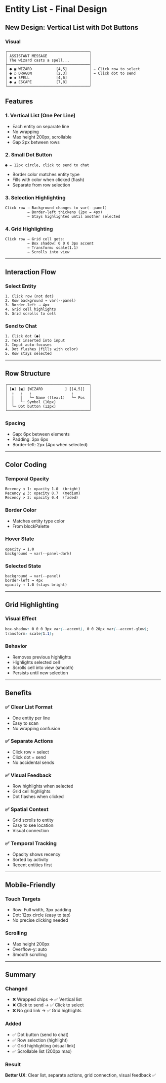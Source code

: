# Entity List - Final Design

## New Design: Vertical List with Dot Buttons

### Visual
```
┌─────────────────────────────────────┐
│ ASSISTANT MESSAGE                   │
│ The wizard casts a spell...         │
├─────────────────────────────────────┤
│ ● ▣ WIZARD           [4,5]          │ ← Click row to select
│ ● ○ DRAGON           [2,3]          │ ← Click dot to send
│ ● ◆ SPELL            [4,6]          │
│ ● ▲ ESCAPE           [7,8]          │
└─────────────────────────────────────┘
```

## Features

### 1. Vertical List (One Per Line)
- Each entity on separate line
- No wrapping
- Max height 200px, scrollable
- Gap 2px between rows

### 2. Small Dot Button
```
● ← 12px circle, click to send to chat
```
- Border color matches entity type
- Fills with color when clicked (flash)
- Separate from row selection

### 3. Selection Highlighting
```
Click row → Background changes to var(--panel)
          → Border-left thickens (2px → 4px)
          → Stays highlighted until another selected
```

### 4. Grid Highlighting
```
Click row → Grid cell gets:
          → Box shadow: 0 0 0 3px accent
          → Transform: scale(1.1)
          → Scrolls into view
```

---

## Interaction Flow

### Select Entity
```
1. Click row (not dot)
2. Row background → var(--panel)
3. Border-left → 4px
4. Grid cell highlights
5. Grid scrolls to cell
```

### Send to Chat
```
1. Click dot (●)
2. Text inserted into input
3. Input auto-focuses
4. Dot flashes (fills with color)
5. Row stays selected
```

---

## Row Structure

```
┌─────────────────────────────────────┐
│ [●] [▣] [WIZARD          ] [[4,5]]  │
│  ↑   ↑   ↑                  ↑       │
│  │   │   └─ Name (flex:1)   └─ Pos  │
│  │   └─ Symbol (10px)               │
│  └─ Dot button (12px)               │
└─────────────────────────────────────┘
```

### Spacing
- Gap: 6px between elements
- Padding: 3px 6px
- Border-left: 2px (4px when selected)

---

## Color Coding

### Temporal Opacity
```
Recency ≤ 1: opacity 1.0  (bright)
Recency ≤ 3: opacity 0.7  (medium)
Recency > 3: opacity 0.4  (faded)
```

### Border Color
- Matches entity type color
- From blockPalette

### Hover State
```
opacity → 1.0
background → var(--panel-dark)
```

### Selected State
```
background → var(--panel)
border-left → 4px
opacity → 1.0 (stays bright)
```

---

## Grid Highlighting

### Visual Effect
```css
box-shadow: 0 0 0 3px var(--accent), 0 0 20px var(--accent-glow);
transform: scale(1.1);
```

### Behavior
- Removes previous highlights
- Highlights selected cell
- Scrolls cell into view (smooth)
- Persists until new selection

---

## Benefits

### ✅ Clear List Format
- One entity per line
- Easy to scan
- No wrapping confusion

### ✅ Separate Actions
- Click row = select
- Click dot = send
- No accidental sends

### ✅ Visual Feedback
- Row highlights when selected
- Grid cell highlights
- Dot flashes when clicked

### ✅ Spatial Context
- Grid scrolls to entity
- Easy to see location
- Visual connection

### ✅ Temporal Tracking
- Opacity shows recency
- Sorted by activity
- Recent entities first

---

## Mobile-Friendly

### Touch Targets
- Row: Full width, 3px padding
- Dot: 12px circle (easy to tap)
- No precise clicking needed

### Scrolling
- Max height 200px
- Overflow-y: auto
- Smooth scrolling

---

## Summary

### Changed
- ❌ Wrapped chips → ✅ Vertical list
- ❌ Click to send → ✅ Click to select
- ❌ No grid link → ✅ Grid highlights

### Added
- ✅ Dot button (send to chat)
- ✅ Row selection (highlight)
- ✅ Grid highlighting (visual link)
- ✅ Scrollable list (200px max)

### Result
**Better UX**: Clear list, separate actions, grid connection, visual feedback ✅
